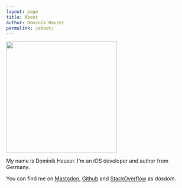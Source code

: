 ```yaml
---
layout: page
title: About
author: Dominik Hauser
permalink: /about/
---
```


<img src="../assets/general/avatar.png" width="300"/>

My name is Dominik Hauser.
I'm an iOS developer and author from Germany.

You can find me on [Mastodon](https://chaos.social/@dasdom), [Github](https://github.com/dasdom) and [StackOverflow](https://stackoverflow.com/users/498796/dasdom?tab=profile) as *dasdom*.
